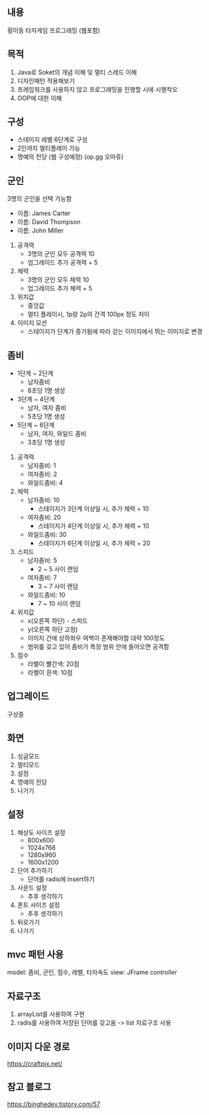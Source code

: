 ## 내용
횡이동 타자게임 프로그래밍 (웹포함)

## 목적
1. Java로 Soket의 개념 이해 및 멀티 스레드 이해
2. 디자인패턴 적용해보기
3. 프레임워크를 사용하지 않고 프로그래밍을 진행할 시에 시행착오
4. OOP에 대한 이해

## 구성
- 스테이지 레벨 6단계로 구성
- 2인까지 멀티플레이 가능
- 명예의 전당 (웹 구성예정) (op.gg 오마쥬)


## 군인
3명의 군인을 선택 가능함

- 이름: James Carter
- 이름: David Thompson
- 이름: John Miller

1. 공격력
    - 3명의 군인 모두 공격력 10
    - 업그레이드 추가 공격력 + 5
2. 체력
    - 3명의 군인 모두 체력 10
    - 업그레이드 추가 체력 + 5
3. 위치값
    - 중앙값
    - 멀티 플레이시, 1p랑 2p의 간격 100px 정도 차이
4. 이미지 모션
    - 스테이지가 단계가 증가됨에 따라 걷는 이미지에서 뛰는 이미지로 변경


## 좀비
- 1단계 ~ 2단계
    - 남자좀비
    - 8초당 1명 생성
- 3단계 ~ 4단계
    - 남자, 여자 좀비
    - 5초당 1명 생성
- 5단계 ~ 6단계
    - 남자, 여자, 와일드 좀비
    - 3초당 1명 생성


1. 공격력
    - 남자좀비: 1
    - 여자좀비: 2
    - 와일드좀비: 4
2. 체력
    - 남자좀비: 10 
        - 스테이지가 3단계 이상일 시, 추가 체력 + 10
    - 여자좀비: 20
        - 스테이지가 4단계 이상일 시, 추가 체력 + 10
    - 와일드좀비: 30
        - 스테이지가 6단계 이상일 시, 추가 체력 + 20
3. 스피드
    - 남자좀비: 5
        - 2 ~ 5 사이 랜덤
    - 여자좀비: 7
        - 3 ~ 7 사이 랜덤
    - 와일드좀비: 10
        - 7 ~ 10 사이 랜덤
4. 위치값
    - x(오른쪽 하단) - 스피드 
    - y(오른쪽 하단 고정)
    - 이미지 간에 상하좌우 여백이 존재해야함 대략 100정도
    - 범위를 갖고 있어 좀비가 특정 범위 안에 들어오면 공격함
5. 점수
    - 라벨이 빨간색: 20점
    - 라벨이 흰색: 10점

## 업그레이드
구상중

## 화면
1. 싱글모드
2. 멀티모드
3. 설정
4. 명예의 전당
5. 나가기

## 설정
1. 해상도 사이즈 설정
    - 800x600
    - 1024x768
    - 1280x960
    - 1600x1200
2. 단어 추가하기
    - 단어를 radis에 insert하기
3. 사운드 설정
    - 추후 생각하기
4. 폰트 사이즈 설정
    - 추후 생각하기
5. 뒤로가기
6. 나가기

## mvc 패턴 사용
model: 좀비, 군인, 점수, 레벨, 타자속도
view: JFrame
controller

## 자료구조
1. arrayList를 사용하여 구현
2. radis를 사용하여 저장된 단어를 갖고옴 -> list 자료구조 사용



## 이미지 다운 경로
https://craftpix.net/

## 참고 블로그
https://binghedev.tistory.com/57


